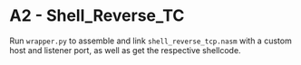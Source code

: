 # A2 - Shell_Reverse_TC

Run `wrapper.py` to assemble and link `shell_reverse_tcp.nasm` with a custom host and listener port, as well as get the respective shellcode.
